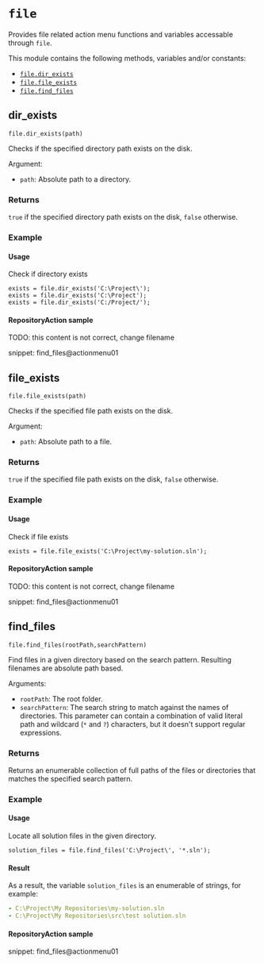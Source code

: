 # `file`

Provides file related action menu functions and variables accessable through `file`.

This module contains the following methods, variables and/or constants:

- [`file.dir_exists`](#dir_exists)
- [`file.file_exists`](#file_exists)
- [`file.find_files`](#find_files)

## dir_exists

`file.dir_exists(path)`

Checks if the specified directory path exists on the disk.

Argument:

- `path`: Absolute path to a directory.

### Returns

`true` if the specified directory path exists on the disk, `false` otherwise.

### Example
      
#### Usage

Check if directory exists


```
exists = file.dir_exists('C:\Project\');
exists = file.dir_exists('C:\Project');
exists = file.dir_exists('C:/Project/');
```

#### RepositoryAction sample

TODO: this content is not correct, change filename

snippet: find_files@actionmenu01


## file_exists

`file.file_exists(path)`

Checks if the specified file path exists on the disk.

Argument:

- `path`: Absolute path to a file.

### Returns

`true` if the specified file path exists on the disk, `false` otherwise.

### Example
      
#### Usage

Check if file exists


```
exists = file.file_exists('C:\Project\my-solution.sln');
```

#### RepositoryAction sample

TODO: this content is not correct, change filename

snippet: find_files@actionmenu01


## find_files

`file.find_files(rootPath,searchPattern)`

Find files in a given directory based on the search pattern. Resulting filenames are absolute path based.

Arguments:

- `rootPath`: The root folder.
- `searchPattern`: The search string to match against the names of directories. This parameter can contain a combination of valid literal path and wildcard (`*` and `?`) characters, but it doesn't support regular expressions.

### Returns

Returns an enumerable collection of full paths of the files or directories that matches the specified search pattern.

### Example
      
#### Usage

Locate all solution files in the given directory.


```
solution_files = file.find_files('C:\Project\', '*.sln');
```

#### Result

As a result, the variable `solution_files` is an enumerable of strings, for example:


```yaml
- C:\Project\My Repositories\my-solution.sln
- C:\Project\My Repositories\src\test solution.sln
```

#### RepositoryAction sample

snippet: find_files@actionmenu01

